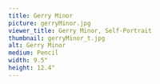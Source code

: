 ```yaml
---
title: Gerry Minor
picture: gerryMinor.jpg
viewer_title: Gerry Minor, Self-Portrait
thumbnail: gerryMinor_t.jpg
alt: Gerry Minor
medium: Pencil
width: 9.5"
height: 12.4"
---
```

